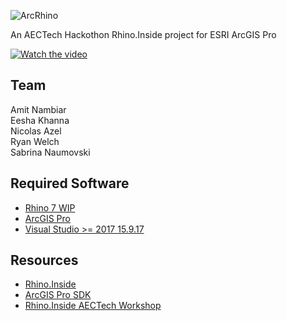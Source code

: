 
![ArcRhino](https://raw.githubusercontent.com/nicoazel/ArcRhino/master/Presentation%20Materials/ArcRhino_Name_Icon.PNG)

An AECTech Hackothon Rhino.Inside project for ESRI ArcGIS Pro

[![Watch the video](https://github.com/nicoazel/ArcRhino/blob/master/Presentation%20Materials/Video%20frame.png)](https://vimeo.com/367573952)

## Team

Amit Nambiar\
Eesha Khanna\
Nicolas Azel\
Ryan Welch\
Sabrina Naumovski

## Required Software

- [Rhino 7 WIP](https://www.rhino3d.com/download/rhino-for-windows/wip)
- [ArcGIS Pro](https://www.esri.com/en-us/arcgis/products/arcgis-pro/resources)
- [Visual Studio >= 2017 15.9.17](https://visualstudio.microsoft.com/)

## Resources

- [Rhino.Inside](https://www.rhino3d.com/inside)
- [ArcGIS Pro SDK](https://github.com/Esri/arcgis-pro-sdk/wiki/ProGuide-Installation-and-Upgrade)
- [Rhino.Inside AECTech Workshop](https://github.com/mcneel/Rhino.Inside-Workshop)
